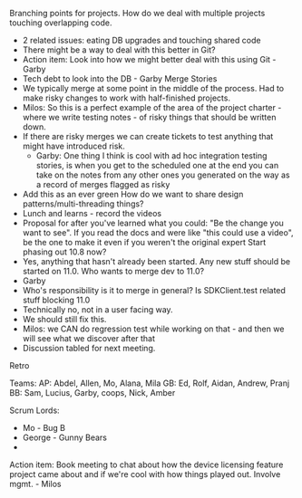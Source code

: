 Branching points for projects. How do we deal with multiple projects touching overlapping code.
- 2 related issues: eating DB upgrades and touching shared code
- There might be a way to deal with this better in Git?
- Action item: Look into how we might better deal with this using Git - Garby
- Tech debt to look into the DB - Garby
Merge Stories
- We typically merge at some point in the middle of the process. Had to make risky changes to work with half-finished projects. 
- Milos: So this is a perfect example of the area of the project charter - where we write testing notes - of risky things that should be written down.
- If there are risky merges we can create tickets to test anything that might have introduced risk.
	- Garby: One thing I think is cool with ad hoc integration testing stories, is when you get to the scheduled one at the end you can take on the notes from any other ones you generated on the way as a record of merges flagged as risky
- Add this as an ever green
How do we want to share design patterns/multi-threading things?
- Lunch and learns - record the videos
- Proposal for after you've learned what you could: "Be the change you want to see". If you read the docs and were like "this could use a video", be the one to make it even if you weren't the original expert
Start phasing out 10.8 now?
- Yes, anything that hasn't already been started. Any new stuff should be started on 11.0.
Who wants to merge dev to 11.0?
- Garby
- Who's responsibility is it to merge in general?
Is SDKClient.test related stuff blocking 11.0
- Technically no, not in a user facing way.
- We should still fix this.
- Milos: we CAN do regression test while working on that - and then we will see what we discover after that
- Discussion tabled for next meeting.

Retro

Teams:
AP: Abdel, Allen, Mo, Alana, Mila
GB: Ed, Rolf, Aidan, Andrew, Pranj
BB: Sam, Lucius, Garby, coops, Nick, Amber

Scrum Lords:
- Mo - Bug B
- George - Gunny Bears
- 

Action item: Book meeting to chat about how the device licensing feature project came about and if we're cool with how things played out. Involve mgmt. - Milos



